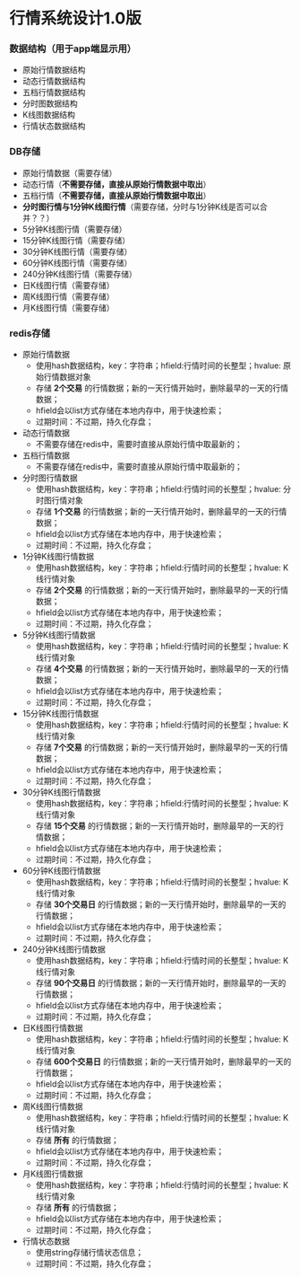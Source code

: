 行情系统设计1.0版
=======================================================================
### 数据结构（用于app端显示用）
+ 原始行情数据结构
+ 动态行情数据结构
+ 五档行情数据结构
+ 分时图数据结构
+ K线图数据结构
+ 行情状态数据结构

### DB存储
+ 原始行情数据（需要存储）
+ 动态行情（**不需要存储，直接从原始行情数据中取出**）
+ 五档行情（**不需要存储，直接从原始行情数据中取出**）
+ **分时图行情与1分钟K线图行情**（需要存储，分时与1分钟K线是否可以合并？？）
+ 5分钟K线图行情（需要存储）
+ 15分钟K线图行情（需要存储）
+ 30分钟K线图行情（需要存储）
+ 60分钟K线图行情（需要存储）
+ 240分钟K线图行情（需要存储）
+ 日K线图行情（需要存储）
+ 周K线图行情（需要存储）
+ 月K线图行情（需要存储）

### redis存储
+ 原始行情数据
  + 使用hash数据结构，key：字符串；hfield:行情时间的长整型；hvalue: 原始行情数据对象
  + 存储 **2个交易** 的行情数据；新的一天行情开始时，删除最早的一天的行情数据；
  + hfield会以list方式存储在本地内存中，用于快速检索；
  + 过期时间：不过期，持久化存盘；
+ 动态行情数据
  + 不需要存储在redis中，需要时直接从原始行情中取最新的；
+ 五档行情数据
  + 不需要存储在redis中，需要时直接从原始行情中取最新的；
+ 分时图行情数据
  + 使用hash数据结构，key：字符串；hfield:行情时间的长整型；hvalue: 分时图行情对象
  + 存储 **1个交易** 的行情数据；新的一天行情开始时，删除最早的一天的行情数据；
  + hfield会以list方式存储在本地内存中，用于快速检索；
  + 过期时间：不过期，持久化存盘；
+ 1分钟K线图行情数据
  + 使用hash数据结构，key：字符串；hfield:行情时间的长整型；hvalue: K线行情对象
  + 存储 **2个交易** 的行情数据；新的一天行情开始时，删除最早的一天的行情数据；
  + hfield会以list方式存储在本地内存中，用于快速检索；
  + 过期时间：不过期，持久化存盘；
+ 5分钟K线图行情数据
  + 使用hash数据结构，key：字符串；hfield:行情时间的长整型；hvalue: K线行情对象
  + 存储 **4个交易** 的行情数据；新的一天行情开始时，删除最早的一天的行情数据；
  + hfield会以list方式存储在本地内存中，用于快速检索；
  + 过期时间：不过期，持久化存盘；
+ 15分钟K线图行情数据
  + 使用hash数据结构，key：字符串；hfield:行情时间的长整型；hvalue: K线行情对象
  + 存储 **7个交易** 的行情数据；新的一天行情开始时，删除最早的一天的行情数据；
  + hfield会以list方式存储在本地内存中，用于快速检索；
  + 过期时间：不过期，持久化存盘；
+ 30分钟K线图行情数据
  + 使用hash数据结构，key：字符串；hfield:行情时间的长整型；hvalue: K线行情对象
  + 存储 **15个交易** 的行情数据；新的一天行情开始时，删除最早的一天的行情数据；
  + hfield会以list方式存储在本地内存中，用于快速检索；
  + 过期时间：不过期，持久化存盘；
+ 60分钟K线图行情数据
  + 使用hash数据结构，key：字符串；hfield:行情时间的长整型；hvalue: K线行情对象
  + 存储 **30个交易日** 的行情数据；新的一天行情开始时，删除最早的一天的行情数据；
  + hfield会以list方式存储在本地内存中，用于快速检索；
  + 过期时间：不过期，持久化存盘；
+ 240分钟K线图行情数据
  + 使用hash数据结构，key：字符串；hfield:行情时间的长整型；hvalue: K线行情对象
  + 存储 **90个交易日** 的行情数据；新的一天行情开始时，删除最早的一天的行情数据；
  + hfield会以list方式存储在本地内存中，用于快速检索；
  + 过期时间：不过期，持久化存盘；
+ 日K线图行情数据
  + 使用hash数据结构，key：字符串；hfield:行情时间的长整型；hvalue: K线行情对象
  + 存储 **600个交易日** 的行情数据；新的一天行情开始时，删除最早的一天的行情数据；
  + hfield会以list方式存储在本地内存中，用于快速检索；
  + 过期时间：不过期，持久化存盘；
+ 周K线图行情数据
  + 使用hash数据结构，key：字符串；hfield:行情时间的长整型；hvalue: K线行情对象
  + 存储 **所有** 的行情数据；
  + hfield会以list方式存储在本地内存中，用于快速检索；
  + 过期时间：不过期，持久化存盘；
+ 月K线图行情数据
  + 使用hash数据结构，key：字符串；hfield:行情时间的长整型；hvalue: K线行情对象
  + 存储 **所有** 的行情数据；
  + hfield会以list方式存储在本地内存中，用于快速检索；
  + 过期时间：不过期，持久化存盘；
+ 行情状态数据
  + 使用string存储行情状态信息；
  + 过期时间：不过期，持久化存盘；
